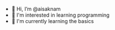 - 👋 Hi, I’m @aisaknam
- 👀 I'm interested in learning programming
- 🌱 I'm currently learning the basics

<!---
aisaknam/aisaknam is a ✨ special ✨ repository because its `README.md` (this file) appears on your GitHub profile.
You can click the Preview link to take a look at your changes.
--->

